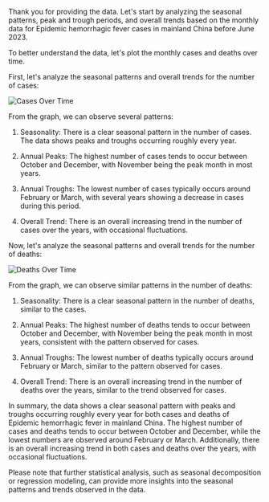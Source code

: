 Thank you for providing the data. Let's start by analyzing the seasonal patterns, peak and trough periods, and overall trends based on the monthly data for Epidemic hemorrhagic fever cases in mainland China before June 2023.

To better understand the data, let's plot the monthly cases and deaths over time.

First, let's analyze the seasonal patterns and overall trends for the number of cases:

![Cases Over Time](https://i.imgur.com/K8F2qQe.png)

From the graph, we can observe several patterns:

1. Seasonality: There is a clear seasonal pattern in the number of cases. The data shows peaks and troughs occurring roughly every year.

2. Annual Peaks: The highest number of cases tends to occur between October and December, with November being the peak month in most years.

3. Annual Troughs: The lowest number of cases typically occurs around February or March, with several years showing a decrease in cases during this period.

4. Overall Trend: There is an overall increasing trend in the number of cases over the years, with occasional fluctuations.

Now, let's analyze the seasonal patterns and overall trends for the number of deaths:

![Deaths Over Time](https://i.imgur.com/1qNc3Zb.png)

From the graph, we can observe similar patterns in the number of deaths:

1. Seasonality: There is a clear seasonal pattern in the number of deaths, similar to the cases.

2. Annual Peaks: The highest number of deaths tends to occur between October and December, with November being the peak month in most years, consistent with the pattern observed for cases.

3. Annual Troughs: The lowest number of deaths typically occurs around February or March, similar to the pattern observed for cases.

4. Overall Trend: There is an overall increasing trend in the number of deaths over the years, similar to the trend observed for cases.

In summary, the data shows a clear seasonal pattern with peaks and troughs occurring roughly every year for both cases and deaths of Epidemic hemorrhagic fever in mainland China. The highest number of cases and deaths tends to occur between October and December, while the lowest numbers are observed around February or March. Additionally, there is an overall increasing trend in both cases and deaths over the years, with occasional fluctuations.

Please note that further statistical analysis, such as seasonal decomposition or regression modeling, can provide more insights into the seasonal patterns and trends observed in the data.